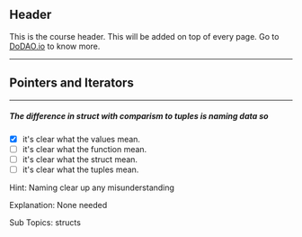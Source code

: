 ## Header
This is the course header. This will be added on top of every page. Go to [DoDAO.io](https://www.dodao.io) to know more.

 ---
 
 ## Pointers and Iterators
 
 
---

##### The difference in struct with comparism to tuples is naming data so
  

- [x]  it's clear what the values mean.
- [ ]  it's clear what the function mean.
- [ ]  it's clear what the struct mean.
- [ ]  it's clear what the tuples mean.
  
Hint: Naming clear up any misunderstanding
         
Explanation: None needed

Sub Topics: structs
 
